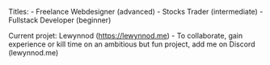 Titles:
	- Freelance Webdesigner (advanced)
	- Stocks Trader (intermediate)
	- Fullstack Developer (beginner)

Current projet:
	Lewynnod (https://lewynnod.me) - To collaborate, gain experience or kill time on an ambitious but fun project, add me on Discord (lewynnod.me)
